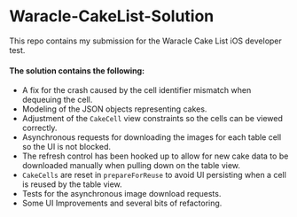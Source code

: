 # Waracle-CakeList-Solution
This repo contains my submission for the Waracle Cake List iOS developer test.

#### The solution contains the following:

* A fix for the crash caused by the cell identifier mismatch when dequeuing the cell.
* Modeling of the JSON objects representing cakes.
* Adjustment of the `CakeCell` view constraints so the cells can be viewed correctly.
* Asynchronous requests for downloading the images for each table cell so the UI is not blocked.
* The refresh control has been hooked up to allow for new cake data to be downloaded manually when pulling down on the table view.
* `CakeCells` are reset in `prepareForReuse` to avoid UI persisting when a cell is reused by the table view.
* Tests for the asynchronous image download requests.
* Some UI Improvements and several bits of refactoring.
